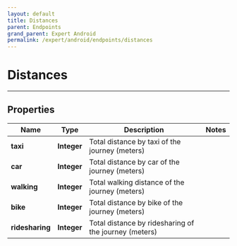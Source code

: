```yaml
---
layout: default
title: Distances
parent: Endpoints
grand_parent: Expert Android
permalink: /expert/android/endpoints/distances
---
```


# Distances

---

## Properties

| Name | Type | Description | Notes
| ------------ | ------------- | ------------- | -------------
**taxi** | **Integer** | Total distance by taxi of the journey (meters) | 
**car** | **Integer** | Total distance by car of the journey (meters) | 
**walking** | **Integer** | Total walking distance of the journey (meters) | 
**bike** | **Integer** | Total distance by bike of the journey (meters) | 
**ridesharing** | **Integer** | Total distance by ridesharing of the journey (meters) | 



